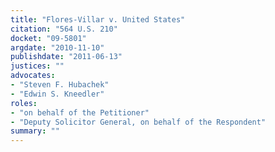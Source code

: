 ```yaml
---
title: "Flores-Villar v. United States"
citation: "564 U.S. 210"
docket: "09-5801"
argdate: "2010-11-10"
publishdate: "2011-06-13"
justices: ""
advocates:
- "Steven F. Hubachek"
- "Edwin S. Kneedler"
roles:
- "on behalf of the Petitioner"
- "Deputy Solicitor General, on behalf of the Respondent"
summary: ""
---
```


